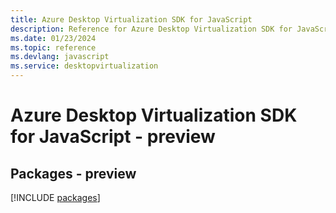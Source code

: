 ```yaml
---
title: Azure Desktop Virtualization SDK for JavaScript
description: Reference for Azure Desktop Virtualization SDK for JavaScript
ms.date: 01/23/2024
ms.topic: reference
ms.devlang: javascript
ms.service: desktopvirtualization
---
```

# Azure Desktop Virtualization SDK for JavaScript - preview
## Packages - preview
[!INCLUDE [packages](desktop-virtualization-index.md)]